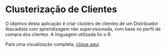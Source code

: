 # Clusterização de Clientes

O objetivo desta aplicação é criar clusters de clientes de um Distribuidor 
Atacadista com aprendizagem não supervisionada, com base no perfil de compra dos clientes. A linguagem utilizada foi o R.

Para uma visualização completa, 
<a href='https://nbviewer.jupyter.org/github/vr-rodrigues/segmentacao_cliente/blob/master/segmentacao_clientes.ipynb'>clique aqui</a>
